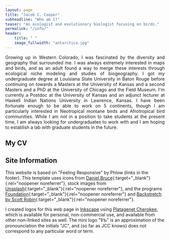 ```yaml
---
layout: page
title: "Jacob C. Cooper"
subheadline: "Who am I?"
teaser: "An ecologist and evolutionary biologist focusing on birds."
permalink: "/info/"
header:
    title: " "
    image_fullwidth: "antarctica.jpg"
---
```


<p style='text-align: justify;'>Growing up in Western Colorado, I was fascinated by the diversity and geography that surrounded me. I was always extremely interested in maps and birds, and as an adult found a way to merge these interests through ecological niche modeling and studies of biogeography. I got my undergraduate degree at Louisiana State University in Baton Rouge before continuing on towards a Masters at the University of Kansas and a second Masters and a PhD at the University of Chicago and the Field Museum. I'm currently a Postdoc at the University of Kansas and an adjunct lecturer at Haskell Indian Nations University in Lawrence, Kansas. I have been fortunate enough to be able to work on 5 continents, though I am particularly interested in Neotropical montane birds and Afrotropical bird communities. While I am not in a position to take students at the present time, I am always looking for undergraduates to work with and I am hoping to establish a lab with graduate students in the future.</p>


## My CV

<object data="{{ site.url }}{{ site.baseurl }}/pdfs/Cooper-Curriculum-Vitae.pdf" width="750" height="750" type="application/pdf"></object>

## Site Information

This website is based on "Feeling Responsive" by Phlow (links in the footer). This template uses icons from [Daniel Bruce](http://entypo.com/){:target="_blank"}{:rel="noopener noreferrer"}, stock images from [Unsplash](http://unsplash.com){:target="_blank"}{:rel="noopener noreferrer"}, and the programs [Foundation](http://foundation.zurb.com/){:target="_blank"}{:rel="noopener noreferrer"} and [Backstretch by Scott Robin](http://srobbin.com/jquery-plugins/backstretch/){:target="_blank"}{:rel="noopener noreferrer"}.

I created logos for this web page in [Inkscape](https://inkscape.org/) using [Platagenet Cherokee](https://freefontsfamily.com/plantagenet-cherokee-font-free/), which is available for personal, non-commercial use, and available from other non-linked sites as well. The mini logo "ᏤᏏ" is an approximation of the pronounciation the initials "JC", and (so far as JCC knows) does not correspond to any particular word or term.